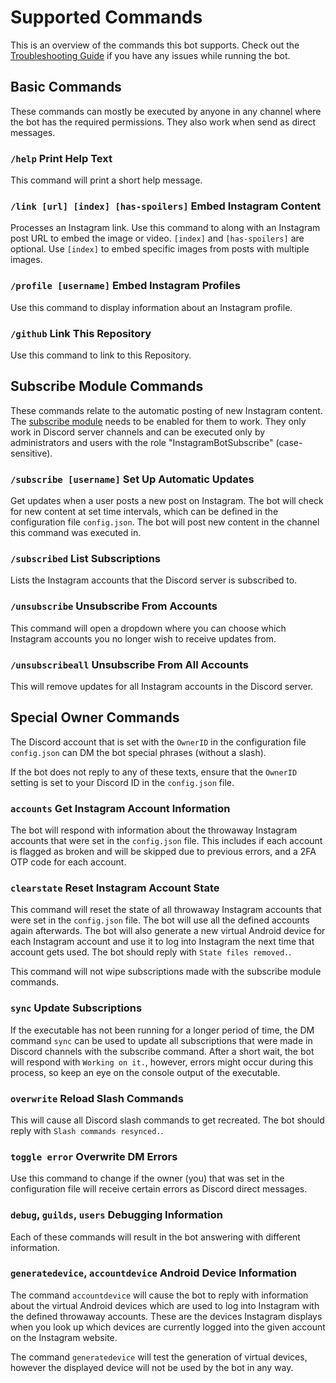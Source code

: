 # Supported Commands
This is an overview of the commands this bot supports. Check out the [Troubleshooting Guide](troubleshooting.md) if you have any issues while running the bot.

## Basic Commands
These commands can mostly be executed by anyone in any channel where the bot has the required permissions. They also work when send as direct messages.

### `/help` Print Help Text
This command will print a short help message.

### `/link [url] [index] [has-spoilers]` Embed Instagram Content
Processes an Instagram link. Use this command to along with an Instagram post URL to embed the image or video. `[index]` and `[has-spoilers]` are optional. Use `[index]` to embed specific images from posts with multiple images.

### `/profile [username]` Embed Instagram Profiles
Use this command to display information about an Instagram profile.

### `/github` Link This Repository
Use this command to link to this Repository.

## Subscribe Module Commands
These commands relate to the automatic posting of new Instagram content. The [subscribe module](subscribe.md) needs to be enabled for them to work.
They only work in Discord server channels and can be executed only by administrators and users with the role "InstagramBotSubscribe" (case-sensitive).

### `/subscribe [username]` Set Up Automatic Updates
Get updates when a user posts a new post on Instagram. The bot will check for new content at set time intervals, which can be defined in the configuration file `config.json`. The bot will post new content in the channel this command was executed in.

### `/subscribed` List Subscriptions
Lists the Instagram accounts that the Discord server is subscribed to.

### `/unsubscribe` Unsubscribe From Accounts
This command will open a dropdown where you can choose which Instagram accounts you no longer wish to receive updates from.

### `/unsubscribeall` Unsubscribe From All Accounts
This will remove updates for all Instagram accounts in the Discord server.

## Special Owner Commands
The Discord account that is set with the `OwnerID` in the configuration file `config.json` can DM the bot special phrases (without a slash).

If the bot does not reply to any of these texts, ensure that the `OwnerID` setting is set to your Discord ID in the `config.json` file.

### `accounts` Get Instagram Account Information
The bot will respond with information about the throwaway Instagram accounts that were set in the `config.json` file. This includes if each account is flagged as broken and will be skipped due to previous errors, and a 2FA OTP code for each account.

### `clearstate` Reset Instagram Account State
This command will reset the state of all throwaway Instagram accounts that were set in the `config.json` file. The bot will use all the defined accounts again afterwards. The bot will also generate a new virtual Android device for each Instagram account and use it to log into Instagram the next time that account gets used. The bot should reply with `State files removed.`.

This command will not wipe subscriptions made with the subscribe module commands.

### `sync` Update Subscriptions
If the executable has not been running for a longer period of time, the DM command `sync` can be used to update all subscriptions that were made in Discord channels with the subscribe command.
After a short wait, the bot will respond with `Working on it.`, however, errors might occur during this process, so keep an eye on the console output of the executable.

### `overwrite` Reload Slash Commands
This will cause all Discord slash commands to get recreated. The bot should reply with `Slash commands resynced.`.

### `toggle error` Overwrite DM Errors
Use this command to change if the owner (you) that was set in the configuration file will receive certain errors as Discord direct messages.

### `debug`, `guilds`, `users` Debugging Information
Each of these commands will result in the bot answering with different information.

### `generatedevice`, `accountdevice` Android Device Information
The command `accountdevice` will cause the bot to reply with information about the virtual Android devices which are used to log into Instagram with the defined throwaway accounts. These are the devices Instagram displays when you look up which devices are currently logged into the given account on the Instagram website.

The command `generatedevice` will test the generation of virtual devices, however the displayed device will not be used by the bot in any way.